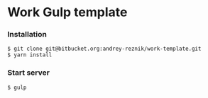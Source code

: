 # Work Gulp template
### Installation
```
$ git clone git@bitbucket.org:andrey-reznik/work-template.git
$ yarn install
```
### Start server
```
$ gulp
```
